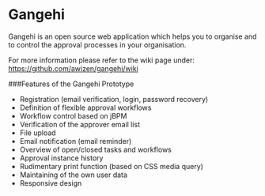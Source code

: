 # Gangehi
Gangehi is an open source web application which helps you to organise and to control the approval processes in your organisation.

For more information please refer to the wiki page under:
https://github.com/awizen/gangehi/wiki

###Features of the Gangehi Prototype 
 * Registration (email verification, login, password recovery) 
 * Definition of flexible approval workflows 
 * Workflow control based on jBPM 
 * Verification of the approver email list
 * File upload 
 * Email notification (email reminder)
 * Overview of open/closed tasks and workflows 
 * Approval instance history
 * Rudimentary print function (based on CSS media query) 
 * Maintaining of the own user data
 * Responsive design
